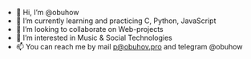 - 👋 Hi, I’m @obuhow
- 🌱 I’m currently learning and practicing C, Python, JavaScript
- 💞️ I’m looking to collaborate on Web-projects
- 👀 I’m interested in Music & Social Technologies
- 📫 You can reach me by mail p@obuhov.pro and telegram @obuhow

<!---
obuhow/obuhow is a ✨ special ✨ repository because its `README.md` (this file) appears on your GitHub profile.
You can click the Preview link to take a look at your changes.
--->

